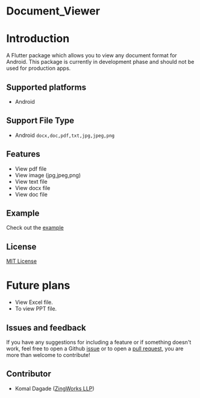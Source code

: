 
# Document_Viewer

# Introduction

A Flutter package which allows you to view any document format for Android.
This package is currently in development phase and should not be used for production apps.

## Supported platforms
- Android

## Support File Type
* Android `docx,doc,pdf,txt,jpg,jpeg,png`

## Features
- View pdf file
- View image (jpg,jpeg,png)
- View text file
- View docx file
- View doc file

## Example
Check out the [example](https://github.com/komalsdagde/document_viewer)

## License
[MIT License](https://github.com/komalsdagde/document_viewer/blob/main/LICENSE)

# Future plans

- View Excel file.
- To view PPT file.

## Issues and feedback
If you have any suggestions for including a feature or if something doesn't work, feel free to open a Github [issue](https://github.com/komalsdagde/document_viewer/issues) or to open a [pull request](https://github.com/komalsdagde/document_viewer/pulls), you are more than welcome to contribute!

## Contributor
- Komal Dagade ([ZingWorks LLP](https://zingworks.in/))
    